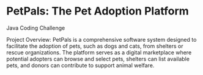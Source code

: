 # PetPals: The Pet Adoption Platform
Java Coding Challenge

Project Overview: PetPals is a comprehensive software system designed to facilitate the adoption of pets, such as dogs and cats, from shelters or rescue organizations. The platform serves as a digital marketplace where potential adopters can browse and select pets, shelters can list available pets, and donors can contribute to support animal welfare.
